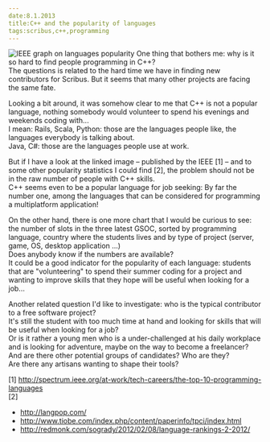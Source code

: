 ```yaml
---
date:8.1.2013
title:C++ and the popularity of languages
tags:scribus,c++,programming
---
```


![IEEE graph on languages popularity](text/2013-01-08-popular-languages.png "IEEE graph on languages popularity")
One thing that bothers me: why is it so hard to find people programming in C++?<br />
The questions is related to the hard time we have in finding new contributors for Scribus. But it seems that many other projects are facing the same fate.

Looking a bit around, it was somehow clear to me that C++ is not a popular language, nothing somebody would volunteer to spend his evenings and weekends coding with...<br />
I mean: Rails, Scala, Python: those are the languages people like, the languages everybody is talking about.<br />
Java, C#: those are the languages people use at work.

But if I have a look at the linked image – published by the IEEE [1] – and to some other popularity statistics I could find [2], the problem should not be in the raw number of people with C++ skills.<br />
C++ seems even to be a popular language for job seeking: By far the number one, among the languages that can be considered for programming a multiplatform application!

On the other hand, there is one more chart that I would be curious to see: the number of slots in the three latest GSOC, sorted by programming language, country where the students lives and by type of project (server, game, OS, desktop application ...)<br />
Does anybody know if the numbers are available?<br />
It could be a good indicator for the popularity of each language: students that are "volunteering" to spend their summer coding for a project and wanting to improve skills that they hope will be useful when looking for a job...

Another related question I'd like to investigate: who is the typical contributor to a free software project?<br />
It's still the student with too much time at hand and looking for skills that will be useful when looking for a job?<br />
Or is it rather a young men who is a under-challenged at his daily workplace and is looking for adventure, maybe on the way to become a freelancer?<br />
And are there other potential groups of candidates? Who are they?<br />
Are there any artisans wanting to shape their tools?


[1] http://spectrum.ieee.org/at-work/tech-careers/the-top-10-programming-languages<br />
[2]
- http://langpop.com/
- http://www.tiobe.com/index.php/content/paperinfo/tpci/index.html
- http://redmonk.com/sogrady/2012/02/08/language-rankings-2-2012/

